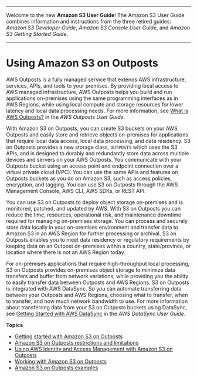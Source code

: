 --------

Welcome to the new **Amazon S3 User Guide**\! The Amazon S3 User Guide combines information and instructions from the three retired guides: *Amazon S3 Developer Guide*, *Amazon S3 Console User Guide*, and *Amazon S3 Getting Started Guide*\.

--------

# Using Amazon S3 on Outposts<a name="S3onOutposts"></a>

AWS Outposts is a fully managed service that extends AWS infrastructure, services, APIs, and tools to your premises\. By providing local access to AWS managed infrastructure, AWS Outposts helps you build and run applications on\-premises using the same programming interfaces as in AWS Regions, while using local compute and storage resources for lower latency and local data processing needs\. For more information, see [What is AWS Outposts?](https://docs.aws.amazon.com/outposts/latest/userguide/what-is-outposts.htm) in the *AWS Outposts User Guide*\.

With Amazon S3 on Outposts, you can create S3 buckets on your AWS Outposts and easily store and retrieve objects on\-premises for applications that require local data access, local data processing, and data residency\. S3 on Outposts provides a new storage class, `OUTPOSTS` which uses the S3 APIs, and is designed to durably and redundantly store data across multiple devices and servers on your AWS Outposts\. You communicate with your Outposts bucket using an access point and endpoint connection over a virtual private cloud \(VPC\)\. You can use the same APIs and features on Outposts buckets as you do on Amazon S3, such as access policies, encryption, and tagging\. You can use S3 on Outposts through the AWS Management Console, AWS CLI, AWS SDKs, or REST API\.

You can use S3 on Outposts to deploy object storage on\-premises and is monitored, patched, and updated by AWS\. With S3 on Outposts you can reduce the time, resources, operational risk, and maintenance downtime required for managing on\-premises storage\. You can process and securely store data locally in your on\-premises environment and transfer data to Amazon S3 in an AWS Region for further processing or archival\. S3 on Outposts enables you to meet data residency or regulatory requirements by keeping data on an Outpost on\-premises within a country, state/province, or location where there is not an AWS Region today\.

For on\-premises applications that require high\-throughput local processing, S3 on Outposts provides on\-premises object storage to minimize data transfers and buffer from network variations, while providing you the ability to easily transfer data between Outposts and AWS Regions\. S3 on Outposts is integrated with AWS DataSync\. So you can automate transferring data between your Outposts and AWS Regions, choosing what to transfer, when to transfer, and how much network bandwidth to use\. For more information about transferring data from your S3 on Outposts buckets using DataSync, see [Getting Started with AWS DataSync](https://docs.aws.amazon.com/datasync/latest/userguide/getting-started.html) in the *AWS DataSync User Guide*\.

**Topics**
+ [Getting started with Amazon S3 on Outposts](S3OutpostsGS.md)
+ [Amazon S3 on Outposts restrictions and limitations](S3OnOutpostsRestrictionsLimitations.md)
+ [Using AWS Identity and Access Management with Amazon S3 on Outposts](S3OutpostsIAM.md)
+ [Working with Amazon S3 on Outposts](WorkingWithS3Outposts.md)
+ [Amazon S3 on Outposts examples](S3OutpostsExamples.md)